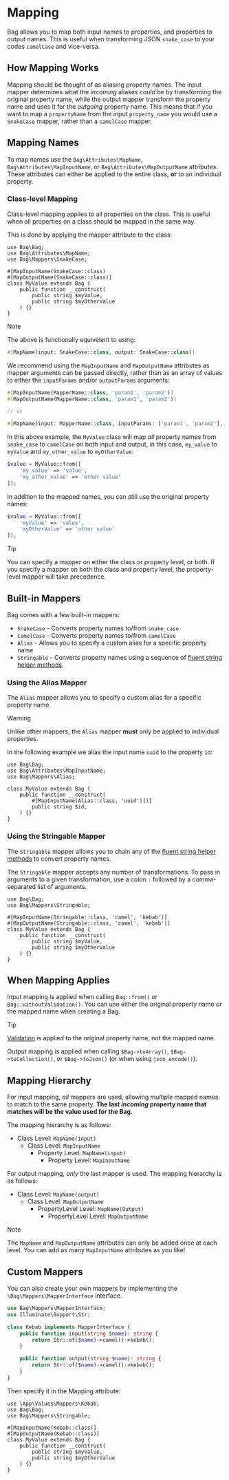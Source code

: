 # Mapping

Bag allows you to map both input names to properties, and properties to output names. This is useful when
transforming JSON `snake_case` to your codes `camelCase` and vice-versa.

## How Mapping Works

Mapping should be thought of as aliasing property names. The input mapper determines what the _incoming_ aliases _could_ be by transforming the original property name, while the output mapper transform the property name and uses it for the _outgoing_ property name. This means
that if you want to map a `propertyName` from the input `property_name` you would use a `SnakeCase` mapper, rather than a `camelCase` mapper.

## Mapping Names

To map names use the `Bag\Attributes\MapName`, `Bag\Attributes\MapInputName`, or `Bag\Attributes\MapOutputName` attributes. These attributes can either be applied to the entire class, **or** to an individual property.

### Class-level Mapping

Class-level mapping applies to all properties on the class. This is useful when all properties on a class should be mapped in the same way.

This is done by applying the mapper attribute to the class:

```php{5,6}
use Bag\Bag;
use Bag\Attributes\MapName;
use Bag\Mappers\SnakeCase;

#[MapInputName(SnakeCase::class)
#[MapOutputName(SnakeCase::class)]
class MyValue extends Bag {
    public function __construct(
        public string $myValue,
        public string $myOtherValue
    ) {}
}
```

> [!NOTE]
> The above is functionally equivelent to using:
> ```php
> #[MapName(input: SnakeCase::class, output: SnakeCase::class)]
> ```
> 
> We recommend using the `MapInputName` and `MapOutputName` attributes as mapper arguments can be passed 
> directly, rather than as an array of values to either the `inputParams` and/or `outputParams` arguments:
> 
> ```php
> #[MapInputName(MapperName::class, 'param1', 'param2')]
> #[MapOutputName(MapperName::class, 'param1', 'param2')]
> 
> // vs
> 
> #[MapName(input: MapperName::class, inputParams: ['param1', 'param2'], output: MapperName::class, outputParams: ['param1', 'param2'])]
> ```

In this above example, the `MyValue` class will map _all_ property names from `snake_case` to `camelCase` on both input and output, in this case, `my_value` to `myValue` and `my_other_value` to `myOtherValue`:

```php
$value = MyValue::from([
    'my_value' => 'value',
    'my_other_value' => 'other value'
]);
```

In addition to the mapped names, you can still use the original property names:

```php
$value = MyValue::from([
    'myValue' => 'value',
    'myOtherValue' => 'other value'
]);
```

> [!TIP]
> You can specify a mapper on either the class or property level, or both. If you specify a mapper on both the class and property level, the property-level mapper will take precedence.

## Built-in Mappers

Bag comes with a few built-in mappers:

- `SnakeCase` - Converts property names to/from `snake_case`
- `CamelCase` - Converts property names to/from `camelCase`
- `Alias` - Allows you to specify a custom alias for a specific property name
- `Stringable` - Converts property names using a sequence of [fluent string helper methods](https://laravel.com/docs/12.x/strings#fluent-strings-method-list).

### Using the Alias Mapper

The `Alias` mapper allows you to specify a custom alias for a specific property name. 

> [!WARNING]
> Unlike other mappers, the `Alias` mapper **must** only be applied to individual properties.

In the following example we alias the input name `uuid` to the property `id`:

```php{7}
use Bag\Bag;
use Bag\Attributes\MapInputName;
use Bag\Mappers\Alias;

class MyValue extends Bag {
    public function __construct(
        #[MapInputName(Alias::class, 'uuid')])]
        public string $id,
    ) {}
}
````

### Using the Stringable Mapper

The `Stringable` mapper allows you to chain any of the [fluent string helper methods](https://laravel.com/docs/12.x/strings#fluent-strings-method-list) to convert property names.

The `Stringable` mapper accepts any number of transformations. To pass in arguments to a given transformation, use a colon `:` followed by a comma-separated list of arguments.

```php{4,5}
use Bag\Bag;
use Bag\Mappers\Stringable;

#[MapInputName(Stringable::class, 'camel', 'kebab')]
#[MapOutputName(Stringable::class, 'camel', 'kebab')]
class MyValue extends Bag {
    public function __construct(
        public string $myValue,
        public string $myOtherValue
    ) {}
}
```

## When Mapping Applies

Input mapping is applied when calling `Bag::from()` or `Bag::withoutValidation()`. You can use either the original property name _or_ the mapped name when creating a Bag.

> [!TIP]
> [Validation](validation) is applied to the original property name, not the mapped name.

Output mapping is applied when calling `$Bag->toArray()`, `$Bag->toCollection()`, or `$Bag->toJson()` (or when using `json_encode()`).

## Mapping Hierarchy

For input mapping, _all_ mappers are used, allowing _multiple_ mapped names to match to the same property. **The last _incoming_
property name that matches will be the value used for the Bag.**

The mapping hierarchy is as follows:

- Class Level: `MapName(input)`
  - Class Level: `MapInputName`
    - Property Level: `MapName(input)`
      - Property Level: `MapInputName`

For output mapping, _only_ the last mapper is used. The mapping hierarchy is as follows:

- Class Level: `MapName(output)`
  - Class Level: `MapOutputName`
    - PropertyLevel Level: `MapName(Output)`
      - PropertyLevel Level: `MapOutputName`

> [!NOTE]
> The `MapName` and `MapOutputName` attributes can only be added once at each level. You can add as many `MapInputName` attributes as you like!

## Custom Mappers

You can also create your own mappers by implementing the `\Bag\Mappers\MapperInterface` interface.

```php
use Bag\Mappers\MapperInterface;
use Illuminate\Support\Str;

class Kebab implements MapperInterface {
    public function input(string $name): string {
        return Str::of($name)->camel()->kebab();
    }

    public function output(string $name): string {
        return Str::of($name)->camel()->kebab();
    }
}
```

Then specify it in the Mapping attribute:

```php{5,6}
use \App\Values\Mappers\Kebab;
use Bag\Bag;
use Bag\Mappers\Stringable;

#[MapInputName(Kebab::class)]
#[MapOutputName(Kebab::class)]
class MyValue extends Bag {
    public function __construct(
        public string $myValue,
        public string $myOtherValue
    ) {}
}
```
